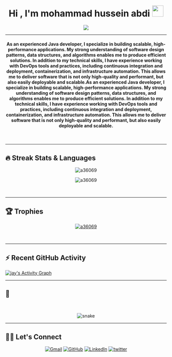 

<h1 align="center">Hi , I'm mohammad hussein abdi <img src="https://media.giphy.com/media/hvRJCLFzcasrR4ia7z/giphy.gif" width="35"></h1>
<p align="center">
  <a href="https://github.com/a36069"><img src="https://readme-typing-svg.herokuapp.com?lines=Java+Developer;java%20%20Enthusiast;Always%20learning%20new%20things&center=true&width=500&height=50"></a>
</p>
<hr/>


<h4 align="center">

As an experienced Java developer, I specialize in building scalable, high-performance applications. My strong understanding of software design patterns, data structures, and algorithms enables me to produce efficient solutions. In addition to my technical skills, I have experience working with DevOps tools and practices, including continuous integration and deployment, containerization, and infrastructure automation. This allows me to deliver software that is not only high-quality and performant, but also easily deployable and scalable.As an experienced Java developer, I specialize in building scalable, high-performance applications. My strong understanding of software design patterns, data structures, and algorithms enables me to produce efficient solutions. In addition to my technical skills, I have experience working with DevOps tools and practices, including continuous integration and deployment, containerization, and infrastructure automation. This allows me to deliver software that is not only high-quality and performant, but also easily deployable and scalable.

</h4>
<br>
<!--<div align="center">
  <a href="https://open.spotify.com/user/6s6pbtefezpookh8gwnkko15v">
    <img src="https://readme-spotify-tingz.vercel.app/api/now-playing">
  </a>
</div> -->
<hr/> 

## 🔥 Streak Stats & Languages
<p align="center"><img src="https://github-readme-streak-stats.herokuapp.com/?user=a36069&theme=algolia" alt="a36069" /></p>
<p align="center"><img src="https://github-readme-stats.vercel.app/api/top-langs/?username=a36069&theme=algolia&layout=compact" alt="a36069" /></p>

<br>
<hr/>

## 🏆 Trophies
<p align="center"> <a href="https://github.com/a36069"><img
      src="https://github-profile-trophy.vercel.app/?username=a36069&row=1&column=3&theme=algolia" alt="a36069" /></a>  </p>

<!-- algolia -->
<br>
<hr/>

## ⚡ Recent GitHub Activity
<a href="https://github.com/a36069"><img alt="jay's Activity Graph" src="https://activity-graph.herokuapp.com/graph?username=a36069&custom_title=Jay's%20Contribution%20Graph&theme=react-dark" /></a>


<hr/>

## 🐍
  <br>
  <p align="center">
  <img src="https://raw.githubusercontent.com/a36069/a36069/output/github-contribution-grid-snake-dark.svg" alt="snake"></center>
</p>

<hr/>

## 🙋‍♀️ Let's Connect
<p align="center">
  <!-- <a href=""><img src="https://img.icons8.com/bubbles/50/000000/web.png" alt="Website"/></a> -->
	<a href="mailto:mohammadabdideveloper@gmail.com"><img src="https://img.icons8.com/bubbles/50/000000/gmail.png" title='Gmail' alt="Gmail"/></a>
	<a href="https://github.com/a36069"><img src="https://img.icons8.com/bubbles/50/000000/github.png" title='GitHub' alt="GitHub"/></a>
	<a href="https://linkedin.com/in/mohammad-hussein-abdipour"><img src="https://img.icons8.com/bubbles/50/000000/linkedin.png" title='LinkedIn' alt="LinkedIn"/></a>
	<a href="https://twitter.com/mohammadabdiDev"><img src="https://img.icons8.com/bubbles/50/000000/twitter-circled.png" title='Twitter' alt="twitter"/></a>
	
</p>

